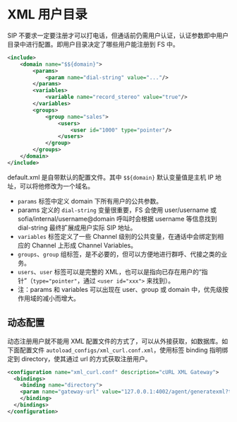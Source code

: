 # XML 用户目录

SIP 不要求一定要注册才可以打电话，但通话前仍需用户认证，认证参数即中用户目录中进行配置。即用户目录决定了哪些用户能注册到 FS 中。

```xml
<include>
    <domain name="$${domain}">
        <params>
            <param name="dial-string" value="..."/>
        </params>
        <variables>
            <variable name="record_stereo" value="true"/>
        </variables>
        <groups>
            <group name="sales">
                <users>
                    <user id="1000" type="pointer"/>
                </users>
            </group>
        </groups>
    </domain>
</include>
```

default.xml 是自带默认的配置文件。其中 `$${domain}` 默认变量值是主机 IP 地址，可以将他修改为一个域名。

- `params` 标签中定义 domain 下所有用户的公共参数。
- params 定义的 `dial-string` 变量很重要，FS 会使用 user/username 或 sofia/internal/username@domain 呼叫时会根据 username 等信息找到 dial-string 最终扩展成用户实际 SIP 地址。
- `variables` 标签定义了一些 Channel 级别的公共变量，在通话中会绑定到相应的 Channel 上形成 Channel Variables。
- `groups`、`group` 组标签，是不必要的，但可以方便地进行群呼、代接之类的业务。
- `users`、`user` 标签可以是完整的 XML，也可以是指向已存在用户的“指针”（`type="pointer"`，通过 `<user id="xxx">` 来找到）。
- 注：params 和 variables 可以出现在 user、group 或 domain 中，优先级按作用域的减小而增大。

## 动态配置

动态注册用户就不能用 XML 配置文件的方式了，可以从外接获取，如数据库。如下面配置文件 `autoload_configs/xml_curl.conf.xml`，使用标签 binding 指明绑定到 directory，使其通过 url 的方式获取注册用户。

```xml
<configuration name="xml_curl.conf" description="cURL XML Gateway">
  <bindings>
    <binding name="directory">
	<param name="gateway-url" value="127.0.0.1:4002/agent/generatexml?timestamp=20170107230000" bindings="directory"/>
    </binding>
  </bindings>
</configuration>
```
